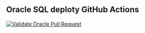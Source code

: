 ## Oracle SQL deploty GitHub Actions
[![Validate Oracle Pull Request](https://github.com/mfoiadelli/hello-github-actions/actions/workflows/validate-oracle-pull-request.yml/badge.svg)](https://github.com/mfoiadelli/hello-github-actions/actions/workflows/validate-oracle-pull-request.yml)
